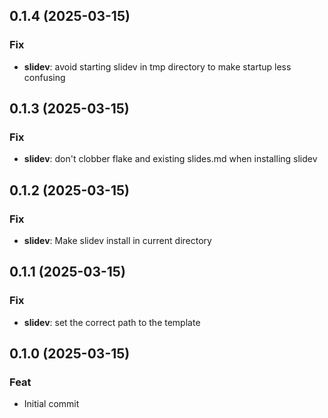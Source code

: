 ## 0.1.4 (2025-03-15)

### Fix

- **slidev**: avoid starting slidev in tmp directory to make startup less confusing

## 0.1.3 (2025-03-15)

### Fix

- **slidev**: don't clobber flake and existing slides.md when installing slidev

## 0.1.2 (2025-03-15)

### Fix

- **slidev**: Make slidev install in current directory

## 0.1.1 (2025-03-15)

### Fix

- **slidev**: set the correct path to the template

## 0.1.0 (2025-03-15)

### Feat

- Initial commit
